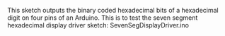 This sketch outputs the binary coded hexadecimal bits of a hexadecimal digit on four pins of an Arduino. This is to test the seven segment hexadecimal display driver sketch: SevenSegDisplayDriver.ino
